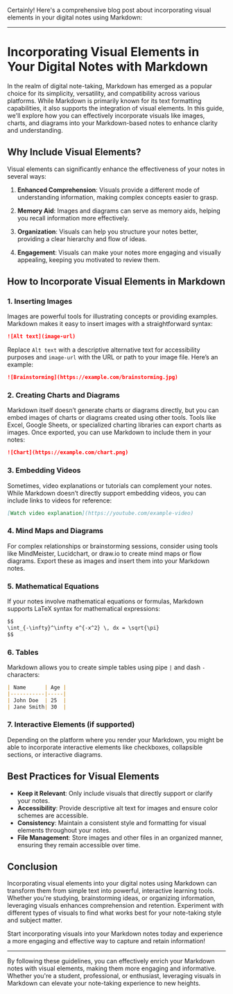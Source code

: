 Certainly! Here's a comprehensive blog post about incorporating visual elements in your digital notes using Markdown:

---

# Incorporating Visual Elements in Your Digital Notes with Markdown

In the realm of digital note-taking, Markdown has emerged as a popular choice for its simplicity, versatility, and compatibility across various platforms. While Markdown is primarily known for its text formatting capabilities, it also supports the integration of visual elements. In this guide, we'll explore how you can effectively incorporate visuals like images, charts, and diagrams into your Markdown-based notes to enhance clarity and understanding.

## Why Include Visual Elements?

Visual elements can significantly enhance the effectiveness of your notes in several ways:

1. **Enhanced Comprehension**: Visuals provide a different mode of understanding information, making complex concepts easier to grasp.
   
2. **Memory Aid**: Images and diagrams can serve as memory aids, helping you recall information more effectively.

3. **Organization**: Visuals can help you structure your notes better, providing a clear hierarchy and flow of ideas.

4. **Engagement**: Visuals can make your notes more engaging and visually appealing, keeping you motivated to review them.

## How to Incorporate Visual Elements in Markdown

### 1. **Inserting Images**

Images are powerful tools for illustrating concepts or providing examples. Markdown makes it easy to insert images with a straightforward syntax:

```markdown
![Alt text](image-url)
```

Replace `Alt text` with a descriptive alternative text for accessibility purposes and `image-url` with the URL or path to your image file. Here’s an example:

```markdown
![Brainstorming](https://example.com/brainstorming.jpg)
```

### 2. **Creating Charts and Diagrams**

Markdown itself doesn’t generate charts or diagrams directly, but you can embed images of charts or diagrams created using other tools. Tools like Excel, Google Sheets, or specialized charting libraries can export charts as images. Once exported, you can use Markdown to include them in your notes:

```markdown
![Chart](https://example.com/chart.png)
```

### 3. **Embedding Videos**

Sometimes, video explanations or tutorials can complement your notes. While Markdown doesn’t directly support embedding videos, you can include links to videos for reference:

```markdown
[Watch video explanation](https://youtube.com/example-video)
```

### 4. **Mind Maps and Diagrams**

For complex relationships or brainstorming sessions, consider using tools like MindMeister, Lucidchart, or draw.io to create mind maps or flow diagrams. Export these as images and insert them into your Markdown notes.

### 5. **Mathematical Equations**

If your notes involve mathematical equations or formulas, Markdown supports LaTeX syntax for mathematical expressions:

```markdown
$$
\int_{-\infty}^\infty e^{-x^2} \, dx = \sqrt{\pi}
$$
```

### 6. **Tables**

Markdown allows you to create simple tables using pipe `|` and dash `-` characters:

```markdown
| Name      | Age |
|-----------|-----|
| John Doe  | 25  |
| Jane Smith| 30  |
```

### 7. **Interactive Elements (if supported)**

Depending on the platform where you render your Markdown, you might be able to incorporate interactive elements like checkboxes, collapsible sections, or interactive diagrams.

## Best Practices for Visual Elements

- **Keep it Relevant**: Only include visuals that directly support or clarify your notes.
- **Accessibility**: Provide descriptive alt text for images and ensure color schemes are accessible.
- **Consistency**: Maintain a consistent style and formatting for visual elements throughout your notes.
- **File Management**: Store images and other files in an organized manner, ensuring they remain accessible over time.

## Conclusion

Incorporating visual elements into your digital notes using Markdown can transform them from simple text into powerful, interactive learning tools. Whether you're studying, brainstorming ideas, or organizing information, leveraging visuals enhances comprehension and retention. Experiment with different types of visuals to find what works best for your note-taking style and subject matter.

Start incorporating visuals into your Markdown notes today and experience a more engaging and effective way to capture and retain information!

---

By following these guidelines, you can effectively enrich your Markdown notes with visual elements, making them more engaging and informative. Whether you're a student, professional, or enthusiast, leveraging visuals in Markdown can elevate your note-taking experience to new heights.